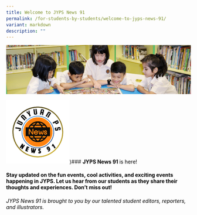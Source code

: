 ```yaml
---
title: Welcome to JYPS News 91
permalink: /for-students-by-students/welcome-to-jyps-news-91/
variant: markdown
description: ""
---
```

![](/images/banner.gif)

<img size="20%" src="/images/JYPS_News_91_Logo.png">)### <font color="black"><b>JYPS News 91 </b>is here!</font> 

#### <font color="black">Stay updated on the fun events, cool activities, and exciting events happening in JYPS. Let us hear from our students as they share their thoughts and experiences. Don’t miss out!

###### JYPS News 91 is brought to you by our talented student editors, reporters, and illustrators.</font>